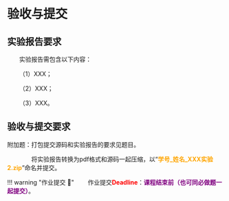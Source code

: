 # 验收与提交

## 实验报告要求

&emsp;&emsp;实验报告需包含以下内容：

&emsp;&emsp;（1）XXX；

&emsp;&emsp;（2）XXX；

&emsp;&emsp;（3）XXX。

## 验收与提交要求


 附加题：打包提交源码和实验报告的要求见题目。

&emsp;&emsp;&emsp;&emsp;将实验报告转换为pdf格式和源码一起压缩，以“<font color=orange>**学号_姓名_XXX实验2.zip**</font>”命名并提交。

!!! warning "作业提交 :calendar:"
    &emsp;&emsp;作业提交<font color = red>**Deadline**</font>：<font color = purple>**课程结束前（也可同必做题一起提交）**</font>。
